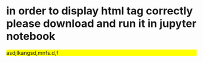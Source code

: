 # in order to display html tag correctly please download and run it in jupyter notebook
<div style='background-color: yellow'>asdjlkangsd,mnfs.d,f</div>
